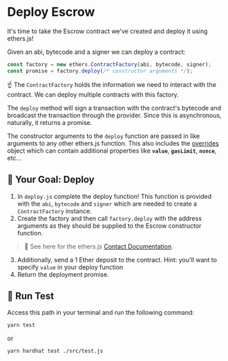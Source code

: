 # Deploy Escrow

It's time to take the Escrow contract we've created and deploy it using ethers.js!

Given an abi, bytecode and a signer we can deploy a contract:

```js
const factory = new ethers.ContractFactory(abi, bytecode, signer);
const promise = factory.deploy(/* constructor arguments */);
```

☝️ The `ContractFactory` holds the information we need to interact with the contract. We can deploy multiple contracts with this factory.

The `deploy` method will sign a transaction with the contract's bytecode and broadcast the transaction through the provider. Since this is asynchronous, naturally, it returns a promise.

The constructor arguments to the `deploy` function are passed in like arguments to any other ethers.js function. This also includes the [overrides](https://docs.ethers.org/v5/api/contract/contract-factory/#ContractFactory-deploy) object which can contain additional properties like **`value`**, **`gasLimit`**, **`nonce`**, etc...

## 🏁 Your Goal: Deploy

1. In `deploy.js` complete the deploy function! This function is provided with the `abi`, `bytecode` and `signer` which are needed to create a `ContractFactory` instance.
2. Create the factory and then call `factory.deploy` with the address arguments as they should be supplied to the Escrow constructor function.

> 📖 See here for the ethers.js [Contact Documentation](https://docs.ethers.org/v5/api/contract/contract/).

3. Additionally, send a 1 Ether deposit to the contract. Hint: you'll want to specify `value` in your deploy function
4. Return the deployment promise.

## 🧪 Run Test

Access this path in your terminal and run the following command:

```bash
yarn test
```
or

```bash
yarn hardhat test ./src/test.js
```